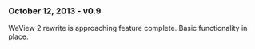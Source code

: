 
### October 12, 2013 - v0.9
WeView 2 rewrite is approaching feature complete.
Basic functionality in place.  

